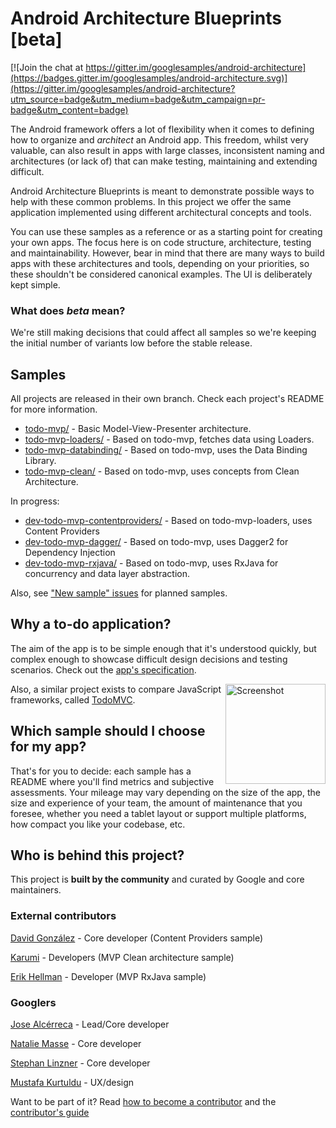 # Android Architecture Blueprints [beta]

[![Join the chat at https://gitter.im/googlesamples/android-architecture](https://badges.gitter.im/googlesamples/android-architecture.svg)](https://gitter.im/googlesamples/android-architecture?utm_source=badge&utm_medium=badge&utm_campaign=pr-badge&utm_content=badge)

The Android framework offers a lot of flexibility when it comes to defining how
to organize and <em>architect</em> an Android app. This freedom, whilst very valuable, can also result in apps
with large classes, inconsistent naming and architectures (or lack of) that can
make testing, maintaining and extending difficult.

Android Architecture Blueprints is meant to demonstrate possible ways to help
with these common problems. In this project we offer the same application
implemented using different architectural concepts and tools. 

You can use these samples as a reference or as a starting point for creating
your own apps. The focus here is on code structure, architecture, testing and
maintainability. However, bear in mind that there are many ways to build apps
with these architectures and tools, depending on your priorities, so these
shouldn't be considered canonical examples. The UI is deliberately kept simple. 

### What does <em>beta</em> mean?

We're still making decisions that could affect all samples so we're keeping the
initial number of variants low before the stable release. 

## Samples

All projects are released in their own branch. Check each project's README for
more information.

  * [todo-mvp/](https://github.com/googlesamples/android-architecture/tree/todo-mvp/) - Basic Model-View-Presenter architecture.
  * [todo-mvp-loaders/](https://github.com/googlesamples/android-architecture/tree/todo-mvp-loaders/) - Based on todo-mvp, fetches data using Loaders.
  * [todo-mvp-databinding/](https://github.com/googlesamples/android-architecture/tree/todo-databinding/) - Based on todo-mvp, uses the Data Binding Library.
  * [todo-mvp-clean/](https://github.com/googlesamples/android-architecture/tree/todo-mvp-clean/) - Based on todo-mvp, uses concepts from Clean Architecture.
 
In progress:

  * [dev-todo-mvp-contentproviders/](https://github.com/googlesamples/android-architecture/tree/dev-todo-mvp-contentproviders/) - Based on todo-mvp-loaders, uses Content Providers
  * [dev-todo-mvp-dagger/](https://github.com/googlesamples/android-architecture/tree/dev-todo-mvp-dagger/) - Based on todo-mvp, uses Dagger2 for Dependency Injection
  * [dev-todo-mvp-rxjava/](https://github.com/googlesamples/android-architecture/tree/dev-todo-mvp-rxjava/) - Based on todo-mvp, uses RxJava for concurrency and data layer abstraction.

Also, see ["New sample" issues](https://github.com/googlesamples/android-architecture/issues?q=is%3Aissue+is%3Aopen+label%3A%22New+sample%22) for planned samples.

## Why a to-do application?

The aim of the app is to be simple enough that it's understood quickly, but
complex enough to showcase difficult design decisions and testing scenarios.
Check out the [app's specification](https://github.com/googlesamples/android-architecture/wiki/To-do-app-specification). 

<img src="https://github.com/googlesamples/android-architecture/wiki/images/tasks2.png" alt="Screenshot" width="160" style="display: inline; float: right"/>

Also, a similar project exists to compare JavaScript frameworks, called [TodoMVC](https://github.com/tastejs/todomvc).

## Which sample should I choose for my app?

That's for you to decide: each sample has a README where you'll find metrics
and subjective assessments. Your mileage may vary depending on the size of the
app, the size and experience of your team, the amount of maintenance that you
foresee, whether you need a tablet layout or support multiple platforms, how
compact you like your codebase, etc.

## Who is behind this project?

This project is **built by the community** and curated by Google and core maintainers.

### External contributors 

[David González](http://github.com/malmstein) - Core developer (Content Providers sample)

[Karumi](http://github.com/Karumi) - Developers (MVP Clean architecture sample)

[Erik Hellman](https://github.com/ErikHellman) - Developer (MVP RxJava sample)

### Googlers

[Jose Alcérreca](http://github.com/JoseAlcerreca) - Lead/Core developer

[Natalie Masse](http://github.com/freewheelnat) - Core developer

[Stephan Linzner](http://github.com/slinzner) - Core developer

[Mustafa Kurtuldu](https://github.com/mustafa-x) - UX/design

Want to be part of it? Read [how to become a contributor](https://github.com/googlesamples/android-architecture/blob/master/CONTRIBUTING.md) and the [contributor's guide](https://github.com/googlesamples/android-architecture/wiki/Contributions)

